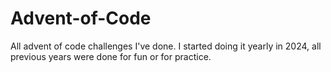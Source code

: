 # Advent-of-Code
All advent of code challenges I've done. I started doing it yearly in 2024, all previous years were done for fun or for practice.
